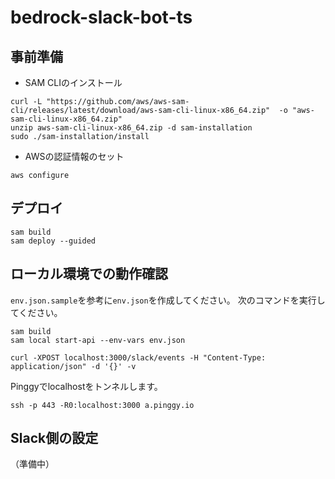 # bedrock-slack-bot-ts

## 事前準備

* SAM CLIのインストール

```shell
curl -L "https://github.com/aws/aws-sam-cli/releases/latest/download/aws-sam-cli-linux-x86_64.zip"  -o "aws-sam-cli-linux-x86_64.zip"
unzip aws-sam-cli-linux-x86_64.zip -d sam-installation
sudo ./sam-installation/install
```

* AWSの認証情報のセット

```shell
aws configure
```

## デプロイ

```shell
sam build
sam deploy --guided
```

## ローカル環境での動作確認

`env.json.sample`を参考に`env.json`を作成してください。
次のコマンドを実行してください。

```shell
sam build
sam local start-api --env-vars env.json
```

```shell
curl -XPOST localhost:3000/slack/events -H "Content-Type: application/json" -d '{}' -v
```

Pinggyでlocalhostをトンネルします。

```shell
ssh -p 443 -R0:localhost:3000 a.pinggy.io
```

## Slack側の設定

（準備中）
